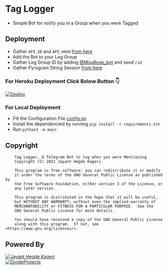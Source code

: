 # Tag Logger
- Simple Bot for notify you in a Group when you were Tagged

## Deployment
- Gather `API_ID` and `API_HASH` [from here](https://my.telegram.org/apps)
- Add the Bot to your Log Group
- Gather Log Group ID by adding [@MissRose_bot](https://telegram.dog/MissRose_bot) and send `/id`
- Gather Pyrogram String Session [from here](https://replit.com/@jayantkageri/StringSession#main.py)

### For Heroku Deployment Click Below Button 👇
[![Deploy](https://www.herokucdn.com/deploy/button.svg)](https://heroku.com/deploy?template=https://github.com/DivideProjects/TagLogger)
<br>

### For Local Deployment
- Fill the Configuration File [config.py](config.py)
- Install the dependencied by running `pip install -r requirements.txt`
- Run `python3 -m main`

## Copyright
```
    Tag Logger, A Telegram Bot to log when you were Mentioning
    Copyright (C) 2021 Jayant Hegde Kageri.

    This program is free software: you can redistribute it or modify
    it under the terms of the GNU General Public License as published by
    the Free Software Foundation, either version 3 of the License, or
    any later version.

    This program is distributed in the hope that it will be useful,
    but WITHOUT ANY WARRANTY; without even the implied warranty of
    MERCHANTABILITY or FITNESS FOR A PARTICULAR PURPOSE.  See the
    GNU General Public License for more details.

    You should have received a copy of the GNU General Public License
    along with this program.  If not, see <https://www.gnu.org/licenses/>.

```
## Powered By
[![Jayant Hegde Kageri](https://img.shields.io/badge/Jayant-Kageri-green?style=for-the-badge&logo=origin)](https://github.com/jayantkageri)
<br> [![DivideProjects](https://img.shields.io/badge/Divide-Projects-green?style=for-the-badge&logo=appveyor)](https://t.me/DivideProjectsDiscussion)
